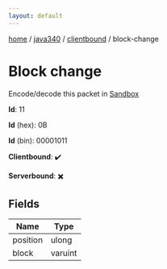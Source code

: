 ```yaml
---
layout: default
---
```


[home](/)  /  [java340](/protocol/java340)  /  [clientbound](/protocol/java340/clientbound)  /  block-change

# Block change

Encode/decode this packet in [Sandbox](../../../sandbox/java340#Clientbound.BlockChange)

**Id**: 11

**Id** (hex): 0B

**Id** (bin): 00001011

**Clientbound**: ✔️

**Serverbound**: ✖️

## Fields

Name | Type
---|---
position | ulong
block | varuint
